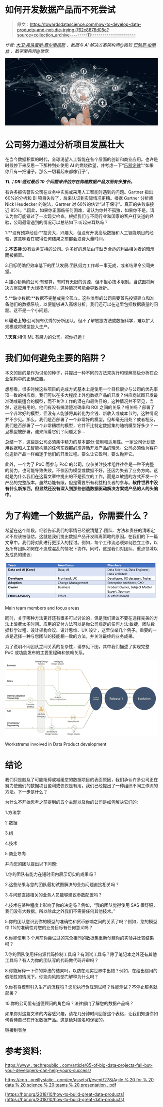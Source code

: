 # 如何开发数据产品而不死尝试

> 原文：<https://towardsdatascience.com/how-to-develop-data-products-and-not-die-trying-762c8878d05c?source=collection_archive---------11----------------------->

*作者:*
[*大卫·弗洛雷斯·费尔南德斯*](https://medium.com/u/91cfb74fcedd?source=post_page-----762c8878d05c--------------------------------) *、数据与 AI 解决方案架构师@微软* [*巴勃罗·帕丽丝*](https://medium.com/u/c2f9a2467f89?source=post_page-----762c8878d05c--------------------------------) *、数字架构师@微软*

![](img/6c8962eaf31ffecf1073ec713a154df3.png)

# 公司努力通过分析项目发展壮大

在当今数据积累的时代，全球渴望人工智能在各个层面的创新和商业应用。也许是时候停下来反思一下那种到处使用 AI 的燃烧欲望，并考虑一下“[乐器定律](https://en.wikipedia.org/wiki/Law_of_the_instrument)”:“如果你只有一把锤子，那么一切看起来都像钉子”。

***TL；DR:通过最后 10 个问题来评估你在构建数据产品方面有多擅长。***

有许多报告警告公司在业务中实施或采用人工智能时遇到的问题。Gartner 指出 60%的分析和 BI 项目失败了，后来认识到实际情况更糟。根据 Gartner 分析师 Nick Heudecker 的说法，Gartner 对 60%的估计“过于保守”。真正的失败率接近 85%。".因此，如果你正面临任何困难，请认为你并不孤独，如果你不是，请认为你可能错过了一次现实检查。根据我们与不同行业和国家的客户打交道的经验，公司最常遇到的情况可以总结如下:听起来耳熟吗？

1.**没有预算经验:**投资大，兴趣大，但没有开发高级数据和人工智能项目的经验，这意味着在取得任何结果之前都会浪费大量时间。

2.**不支持**:没有业务支持的公司。许多好的想法由于缺乏合适的利益相关者的暗示而被搁置。

3.目标明确但效率低下的团队发展:团队努力工作却一事无成，或者结果令公司失望。

4.雄心勃勃的公司:有预算，有时有无限的资源，但不担心技术限制。当试图将解决方案应用于大规模问题时，这种情况可能会导致挫折。

5.**缺少数据:**数据不完整或完全孤立。这些类型的公司需要首先投资建立和准备他们的数据系统，以便能够进入高级分析。我们还可以在这里包括数据质量的问题。这不是一个小问题。

6.**理论上的**:公司拥有优秀的分析团队，但不了解敏捷方法或数据科学，难以扩大规模或将模型投入生产。

7.**天真**:相信 ML 有魔力的公司。祝你好运！

# 我们如何避免主要的陷阱？

本文的目的是作为讨论的种子，并提出一种不同的方法来执行和理解高级分析在企业架构中的正确位置。

想想看，很多时候这些项目的完成方式基本上是使用一个目标很少与公司的优先事项一致的供应商。我们可以在多大程度上外包数据产品的开发？供应商试图开发最准确或最适合的模型，而不关注工作的潜在和最终目的，这种情况并不罕见，当然，这是有用的。他们有没有搞清楚准确率和 ROI 之间的关系？相关吗？部署了一个非常好的模型，但没有人能够将其转化为金钱、新收入或成本节约，这种情况并不少见。那么，我们是否部署了一个非常好的模型，但却毫无用处？或者相反，我们是否部署了一个非常糟糕的模型，它并不比特定数据集的随机模型好多少？一旦模型被部署，谁来照看它们？问题太多…

总结一下，这些是公司必须集中精力的基本部分:使用和适用性。一家公司计划使用数据和人工智能构建的任何东西都必须遵循开发产品的理念。公司必须像为客户创造新产品一样痴迷于他们的开发过程。要么让它盈利，要么抛弃它。

此外，一个为了 PoC 而参与 PoC 的公司，仅仅关注技术组件往往是一种不完整的努力，也可能导致失败，不仅因为模型或数据不好，还因为失去了业务方向。这就是为什么我们在这篇文章中提出的不是孤立的工作，而是以敏捷的方式开发一个产品的完整版本，虽然功能有限，但是需要所有利益相关者的参与。**软件世界中没有什么新东西，但显然还没有深入到那些创造数据驱动解决方案或产品的人的头脑中**。

# 为了构建一个数据产品，你需要什么？

希望在这个阶段，经验告诉我们的事情已经很清楚了:团队、方法和责任的清晰定义不应该被低估。这就是我们提出数据产品开发隔离策略的原因。在我们的下一篇文章中，我们将对此进行更深入的探讨。例如，每个工作流必须如何独立工作，以及所有团队如何在不造成混乱的情况下协作。同时，这是我们对团队、重点领域以及成员的建议:

![](img/8f10108239333fc6b7bd7f76c9e2820c.png)

Main team members and focus areas

同时，关于哪种方法更好还有很多可以讨论的，但是我们建议不要在选择完美的方法上浪费太多时间。应用的交付方法可以是你公司规定的任何方法:敏捷、团队数据科学过程、设计架构会议、设计思维、UX 设计，这里仅举几个例子。重要的一点是选择一种与您团队的技能相一致的方法，并关注最终的业务成果。

为了说明不同团队之间关系的复杂性，请参见下图，其中我们描述了实现完整 PoC 或功能发布的主要里程碑和依赖关系。

![](img/c14ae07616e440e03f49f2f96ac21736.png)

Workstrems involved in Data Product development

# 结论

我们只是触及了可能阻碍或减缓您的数据项目的表面原因，我们承认许多公司正在努力使他们的数据项目盈利或仅仅是有用，我们已经提出了一种组织不同工作流的方法。下一步是什么？

为什么不开始思考之前提到的五个主题以及你的公司是如何解决它们的:

1.方法学

2.数据

3.组

4.技术

5.商业导向

并向您的团队提出以下问题:

1.你的团队有能力在短时间内展示切实的成果吗？

2.这些结果与您的团队最初试图解决的业务问题直接相关吗？

3.与问题直接相关的业务人员能够建议参数配置吗？

4.技术在某种程度上影响了你的决定吗？例如，“我的团队觉得使用 SAS 很舒服，我们没有大数据，所以除此之外我们不需要任何其他技术。”

5.你的团队意识到你的模型的准确性和货币影响之间的关系了吗？例如，您的模型中 1%的准确性对您的业务目标有任何意义吗？

6.你能使用 3 个月前你尝试过的完全相同的数据集重新创建你的实验并比较结果吗？

7.你的团队使用任何源代码控制工具吗？有测试工具吗？除了笔记本之外还有其他工具吗？有人为你的团队写的代码做代码评审吗？

8.你能解释一下你的算法的结果吗，以防在现实世界中出错？例如，在给出信用的假阳性的情况下，你能向风险部门解释为什么吗？

9.你有将模型引入生产的流程吗？您能执行负载测试吗？性能测试？不停止服务就部署？

10.你的公司里有道德顾问的角色吗？法律部门了解您的数据产品吗？

如果你对这篇文章的内容感兴趣，请花几分钟时间回答这个表格，让我们知道你如何看待自己在开发数据产品。这是绝对匿名和保密的。

[链接到表单](https://forms.office.com/Pages/ResponsePage.aspx?id=DQSIkWdsW0yxEjajBLZtrQAAAAAAAAAAAAO__c2ubAtUMTdHNE5aMExFUU82M1M0Rk1LUFQ3RlVCTi4u)

# 参考资料:

[https://www . techrepublic . com/article/85-of-big-data-projects-fail-but-your-developers-can-help-yours-success/](https://www.techrepublic.com/article/85-of-big-data-projects-fail-but-your-developers-can-help-yours-succeed/)

[https://cdn . oreillystatic . com/en/assets/1/event/278/Agile % 20 for % 20 data % 20 science % 20 teams % 20 presentation . pdf](https://cdn.oreillystatic.com/en/assets/1/event/278/Agile%20for%20data%20science%20teams%20Presentation.pdf)

[https://hbr.org/2018/10/how-to-build-great-data-products](https://hbr.org/2018/10/how-to-build-great-data-products)